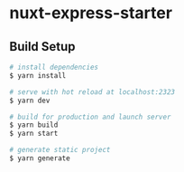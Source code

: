 # nuxt-express-starter

## Build Setup

```bash
# install dependencies
$ yarn install

# serve with hot reload at localhost:2323
$ yarn dev

# build for production and launch server
$ yarn build
$ yarn start

# generate static project
$ yarn generate
```
